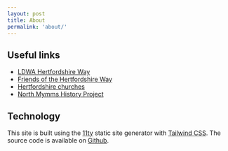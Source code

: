 ```yaml
---
layout: post
title: About
permalink: 'about/'
---
```


## Useful links

- [LDWA Hertfordshire Way](https://ldwa.org.uk/ldp/members/show_path.php?path_name=Hertfordshire+Way)
- [Friends of the Hertfordshire Way](https://www.fhw.org.uk/)
- [Hertfordshire churches](https://hertfordshirechurches.weebly.com/visiting-hertfordshire-churches.html)
- [North Mymms History Project](https://www.northmymmshistory.uk/)

## Technology

This site is built using the [11ty](https://www.11ty.dev/) static site generator with [Tailwind CSS](https://tailwindcss.com/).
The source code is available on [Github](https://github.com/Maprunner/hertsway).
